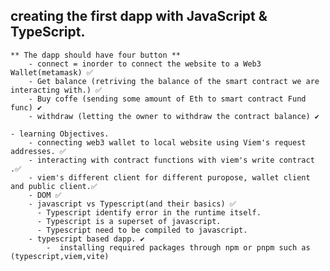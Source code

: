 ## creating the first dapp with JavaScript & TypeScript.
    ** The dapp should have four button **
        - connect = inorder to connect the website to a Web3 Wallet(metamask) ✅
        - Get balance (retriving the balance of the smart contract we are interacting with.) ✅
        - Buy coffe (sending some amount of Eth to smart contract Fund func) ✔️
        - withdraw (letting the owner to withdraw the contract balance) ✔️

    - learning Objectives.
        - connecting web3 wallet to local website using Viem's request addresses. ✅
        - interacting with contract functions with viem's write contract .✅
        - viem's different client for different puropose, wallet client and public client.✅
        - DOM ✅
        - javascript vs Typescript(and their basics) ✅
          - Typescript identify error in the runtime itself.
          - Typescript is a superset of javascript.
          - Typescript need to be compiled to javascript.
        - typescript based dapp. ✔️
            -  installing required packages through npm or pnpm such as (typescript,viem,vite)
